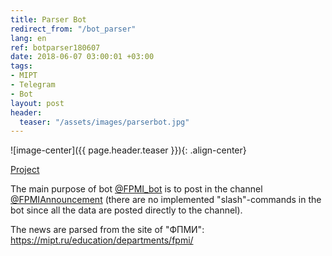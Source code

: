 ```yaml
---
title: Parser Bot
redirect_from: "/bot_parser"
lang: en
ref: botparser180607
date: 2018-06-07 03:00:01 +03:00
tags:
- MIPT
- Telegram
- Bot
layout: post
header:
  teaser: "/assets/images/parserbot.jpg"
---
```


![image-center]({{ page.header.teaser }}){: .align-center}

[Project](https://github.com/akarazeevprojects/ParserBot)

The main purpose of bot [@FPMI_bot](https://t.me/FPMI_bot) is to post in the channel [@FPMIAnnouncement](https://t.me/FPMI_announcements) (there are no implemented "slash"-commands in the bot since all the data are posted directly to the channel).

The news are parsed from the site of "ФПМИ": https://mipt.ru/education/departments/fpmi/
